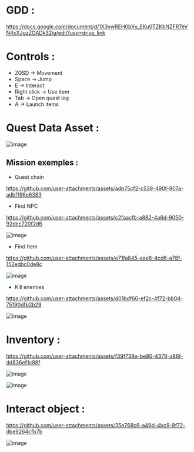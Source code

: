 # GDD :
https://docs.google.com/document/d/1X3vwREH0bXy_EKu0TZKbNZFR7eVN4xXJgzZOADk32ig/edit?usp=drive_link

# Controls :
- ZQSD → Movement
- Space → Jump
- E → Interact
- Right click → Use item
- Tab → Open quest log
- A → Launch items

# Quest Data Asset :
![image](https://github.com/user-attachments/assets/15bcaa9c-2300-4a70-a1ae-62ecafbc6028)

## Mission exemples :

- Quest chain
  
https://github.com/user-attachments/assets/adb75cf2-c539-490f-907a-adbf196e6383


- Find NPC
  

https://github.com/user-attachments/assets/c2faacfb-a882-4a6d-9050-92dec720f2d6


 ![image](https://github.com/user-attachments/assets/ee33fe2e-e905-494a-a5bc-b6b5df8a8541)


- Find Item


https://github.com/user-attachments/assets/e71fa845-eae6-4cd6-a78f-152edbc0de8c


  ![image](https://github.com/user-attachments/assets/32296d01-a5c2-4abf-aba6-bbe673ef03a1)


- Kill enemies


https://github.com/user-attachments/assets/d01bdf60-ef2c-4f72-bb04-75190dfb2b29



  
![image](https://github.com/user-attachments/assets/38443631-25f5-4d5d-9eba-b3dc3792849d)


# Inventory :


https://github.com/user-attachments/assets/f39f738e-be80-4379-a86f-dd836ef1c88f

![image](https://github.com/user-attachments/assets/74432990-6cb5-4625-b3a6-6958f1a97a58)

![image](https://github.com/user-attachments/assets/269622da-5e1f-4840-be37-0460ed67d54c)

# Interact object :


https://github.com/user-attachments/assets/35e768c6-a49d-4bc9-8f72-dbe9264cfb7b

![image](https://github.com/user-attachments/assets/0eca7a23-d577-46d5-9f38-215c2027c8f7)
